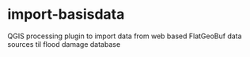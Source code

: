 # import-basisdata
QGIS processing plugin to import data from web based FlatGeoBuf data sources til flood damage database
